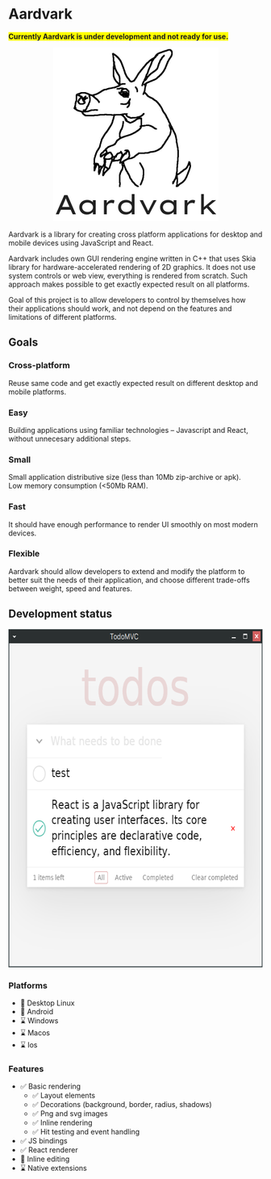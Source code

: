 # Aardvark

<span style="background: yellow; font-weight: bold">Currently Aardvark is under development and not ready for use.</span>

<p align="center">
  <img width="327" height="344" src="logo.png">
</p>

Aardvark is a library for creating cross platform applications for desktop and
mobile devices using JavaScript and React.

Aardvark includes own GUI rendering engine written in C++ that uses Skia library
for hardware-accelerated rendering of 2D graphics.
It does not use system controls or web view, everything is rendered from scratch.
Such approach makes possible to get exactly expected result on all platforms.

Goal of this project is to allow developers to control by themselves how their
applications should work, and not depend on the features and limitations of
different platforms.

## Goals

### Cross-platform

Reuse same code and get exactly expected result on different desktop and mobile platforms.

### Easy

Building applications using familiar technologies &ndash; Javascript and React, without unnecesary additional steps.

### Small

Small application distributive size (less than 10Mb zip-archive or apk).
<br>
Low memory consumption (<50Mb RAM).

### Fast

It should have enough performance to render UI smoothly on most modern devices.

### Flexible

Aardvark should allow developers to extend and modify the platform to better suit
the needs of their application, and choose different trade-offs between weight, speed
and features.

## Development status

<p align="center">
  <img width="644" height="670" src="todomvc.png">
</p>

### Platforms

- 🔨 Desktop Linux
- 🔨 Android
- ⌛ Windows
- ⌛ Macos
- ⌛ Ios

### Features

- ✅ Basic rendering
  - ✅ Layout elements
  - ✅ Decorations (background, border, radius, shadows)
  - ✅ Png and svg images
  - ✅ Inline rendering
  - ✅ Hit testing and event handling
- ✅ JS bindings
- ✅ React renderer
- 🔨 Inline editing
- ⌛ Native extensions
